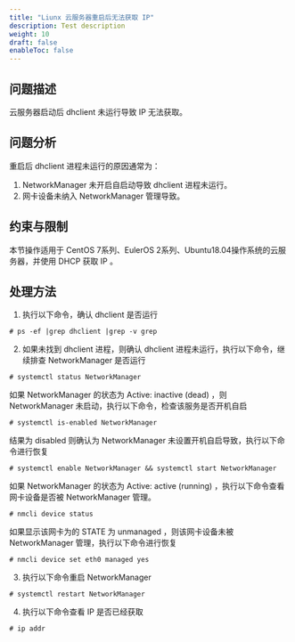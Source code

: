 ```yaml
---
title: "Liunx 云服务器重启后无法获取 IP"
description: Test description
weight: 10
draft: false
enableToc: false
---
```


## 问题描述

云服务器启动后 dhclient 未运行导致 IP 无法获取。

## 问题分析

重启后 dhclient 进程未运行的原因通常为：

1. NetworkManager 未开启自启动导致 dhclient 进程未运行。
2. 网卡设备未纳入 NetworkManager 管理导致。

## 约束与限制

本节操作适用于 CentOS 7系列、EulerOS 2系列、Ubuntu18.04操作系统的云服务器，并使用 DHCP 获取 IP 。

## 处理方法

1. 执行以下命令，确认 dhclient 是否运行
```
# ps -ef |grep dhclient |grep -v grep
```
2. 如果未找到 dhclient 进程，则确认 dhclient 进程未运行，执行以下命令，继续排查 NetworkManager 是否运行
```
# systemctl status NetworkManager
```
如果 NetworkManager 的状态为 Active: inactive (dead) ，则 NetworkManager 未启动，执行以下命令，检查该服务是否开机自启
```
# systemctl is-enabled NetworkManager
```
结果为 disabled 则确认为 NetworkManager 未设置开机自启导致，执行以下命令进行恢复
```
# systemctl enable NetworkManager && systemctl start NetworkManager
```
如果 NetworkManager 的状态为 Active: active (running) ，执行以下命令查看网卡设备是否被 NetworkManager 管理。
```
# nmcli device status
```
如果显示该网卡为的 STATE 为 unmanaged ，则该网卡设备未被 NetworkManager 管理，执行以下命令进行恢复
```
# nmcli device set eth0 managed yes
```
3. 执行以下命令重启 NetworkManager
```
# systemctl restart NetworkManager
```
4. 执行以下命令查看 IP 是否已经获取
```
# ip addr
```
